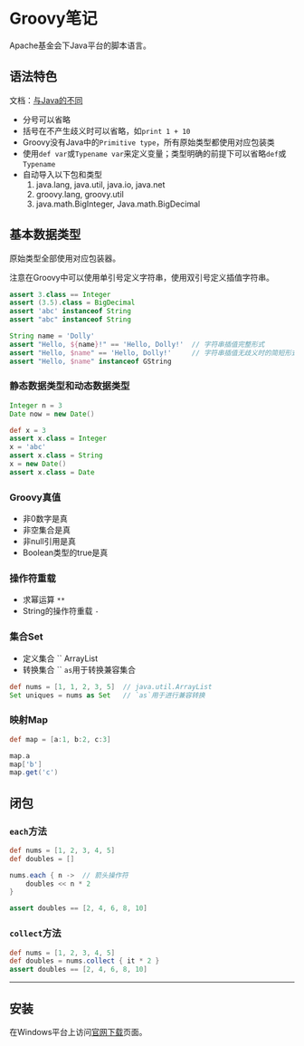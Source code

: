 # Groovy笔记

Apache基金会下Java平台的脚本语言。

## 语法特色

文档：[与Java的不同](https://groovy-lang.org/differences.html)

- 分号可以省略
- 括号在不产生歧义时可以省略，如`print 1 + 10`
- Groovy没有Java中的`Primitive type`，所有原始类型都使用对应包装类
- 使用`def var`或`Typename var`来定义变量；类型明确的前提下可以省略`def`或`Typename`
- 自动导入以下包和类型
    1. java.lang, java.util, java.io, java.net
    2. groovy.lang, groovy.util
    3. java.math.BigInteger, Java.math.BigDecimal

## 基本数据类型

原始类型全部使用对应包装器。

注意在Groovy中可以使用单引号定义字符串，使用双引号定义插值字符串。

```groovy
assert 3.class == Integer
assert (3.5).class = BigDecimal
assert 'abc' instanceof String
assert "abc" instanceof String

String name = 'Dolly'
assert "Hello, ${name}!" == 'Hello, Dolly!'  // 字符串插值完整形式
assert "Hello, $name" == 'Hello, Dolly!'     // 字符串插值无歧义时的简短形式
assert "Hello, $name" instanceof GString
```

### 静态数据类型和动态数据类型

```groovy
Integer n = 3
Date now = new Date()

def x = 3
assert x.class = Integer
x = 'abc'
assert x.class = String
x = new Date()
assert x.class = Date
```

### Groovy真值

- 非0数字是真
- 非空集合是真
- 非null引用是真
- Boolean类型的true是真

### 操作符重载

- 求幂运算 `**`
- String的操作符重载 `-`

### 集合Set

- 定义集合 `` ArrayList
- 转换集合 `` `as`用于转换兼容集合

```groovy
def nums = [1, 1, 2, 3, 5]  // java.util.ArrayList
Set uniques = nums as Set   // `as`用于进行兼容转换
```

### 映射Map

```groovy
def map = [a:1, b:2, c:3]

map.a
map['b']
map.get('c')
```

## 闭包

### `each`方法

```groovy
def nums = [1, 2, 3, 4, 5]
def doubles = []

nums.each { n ->  // 箭头操作符
    doubles << n * 2
}

assert doubles == [2, 4, 6, 8, 10]
```

### `collect`方法

```groovy
def nums = [1, 2, 3, 4, 5]
def doubles = nums.collect { it * 2 }
assert doubles == [2, 4, 6, 8, 10]
```

---

## 安装

在Windows平台上访问[官网下载](https://groovy.apache.org/download.html)页面。
